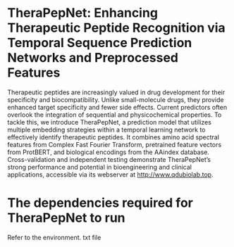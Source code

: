 # TheraPepNet: Enhancing Therapeutic Peptide Recognition via Temporal Sequence Prediction Networks and Preprocessed Features
Therapeutic peptides are increasingly valued in drug development for their specificity and biocompatibility. Unlike small-molecule drugs, they provide enhanced target specificity and fewer side effects. Current predictors often overlook the integration of sequential and physicochemical properties. To tackle this, we introduce TheraPepNet, a prediction model that utilizes multiple embedding strategies within a temporal learning network to effectively identify therapeutic peptides. It combines amino acid spectral features from Complex Fast Fourier Transform, pretrained feature vectors from ProtBERT, and biological encodings from the AAindex database. Cross-validation and independent testing demonstrate TheraPepNet’s strong performance and potential in bioengineering and clinical applications, accessible via its webserver at http://www.qdubiolab.top.
# The dependencies required for TheraPepNet to run
Refer to the environment. txt file
